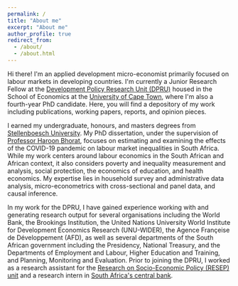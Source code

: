 ```yaml
---
permalink: /
title: "About me"
excerpt: "About me"
author_profile: true
redirect_from: 
  - /about/
  - /about.html
---
```


Hi there! I'm an applied development micro-economist primarily focused on labour markets in developing countries. I'm currently a Junior Research Fellow at the [Development Policy Research Unit (DPRU)](https://commerce.uct.ac.za/dpru) housed in the School of Economics at the [University of Cape Town](https://uct.ac.za), where I'm also a fourth-year PhD candidate. Here, you will find a depository of my work including publications, working papers, reports, and opinion pieces.

I earned my undergraduate, honours, and masters degrees from [Stellenboesch University](http://www.sun.ac.za/english). My PhD dissertation, under the supervision of [Professor Haroon Bhorat](https://commerce.uct.ac.za/dpru/prof-haroon-bhorat-profile), focuses on estimating and examining the effects of the COVID-19 pandemic on labour market inequalities in South Africa. While my work centers around labour economics in the South African and African context, it also considers poverty and inequality measurement and analysis, social protection, the economics of education, and health economics. My expertise lies in household survey and administrative data analysis, micro-econometrics with cross-sectional and panel data, and causal inference. 

In my work for the DPRU, I have gained experience working with and generating research output for several organisations including the World Bank, the Brookings Institution, the United Nations University World Institute for Development Economics Research (UNU-WIDER), the Agence Françeise de Développement (AFD), as well as several departments of the South African government including the Presidency, National Treasury, and the Departments of Employment and Labour, Higher Education and Training, and Planning, Monitoring and Evaluation. Prior to joining the DPRU, I worked as a research assistant for the [Research on Socio-Economic Policy (RESEP) unit](https://resep.sun.ac.za) and a research intern in [South Africa's central bank](https://www.resbank.co.za/en/home).



 



